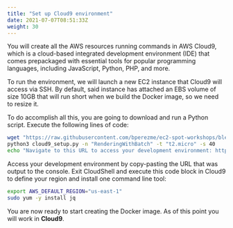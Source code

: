 ```yaml
---
title: "Set up Cloud9 environment"
date: 2021-07-07T08:51:33Z
weight: 30
---
```


You will create all the AWS resources running commands in AWS Cloud9, which is a cloud-based integrated development environment (IDE) that comes prepackaged with essential tools for popular programming languages, including JavaScript, Python, PHP, and more.

To run the environment, we will launch a new EC2 instance that Cloud9 will access via SSH. By default, said instance has attached an EBS volume of size 10GB that will run short when we build the Docker image, so we need to resize it.

To do accomplish all this, you are going to download and run a Python script. Execute the following lines of code:

```bash
wget "https://raw.githubusercontent.com/bperezme/ec2-spot-workshops/blender_rendering_using_batch/content/rendering-with-batch/cloud9_setup.py"
python3 cloud9_setup.py -n "RenderingWithBatch" -t "t2.micro" -s 40
echo "Navigate to this URL to access your development environment: https://console.aws.amazon.com/cloud9/ide/${C9_ENV_ID}"
```

Access your development environment by copy-pasting the URL that was output to the console. Exit CloudShell and execute this code block in Cloud9 to define your region and install one command line tool:

```bash
export AWS_DEFAULT_REGION="us-east-1"
sudo yum -y install jq
```

You are now ready to start creating the Docker image. As of this point you will work in **Cloud9**.

